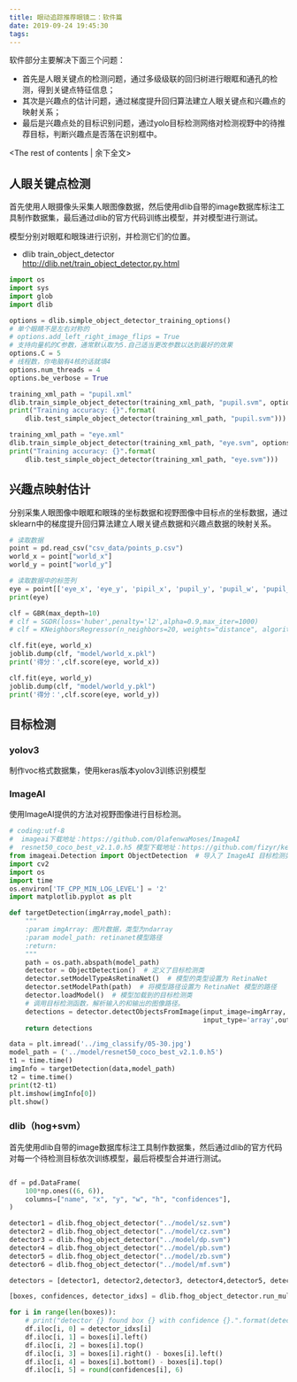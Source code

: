 ```yaml
---
title: 眼动追踪推荐眼镜二：软件篇
date: 2019-09-24 19:45:30
tags:
---
```


软件部分主要解决下面三个问题：
* 首先是人眼关键点的检测问题，通过多级级联的回归树进行眼眶和通孔的检测，得到关键点特征信息；  
* 其次是兴趣点的估计问题，通过梯度提升回归算法建立人眼关键点和兴趣点的映射关系；  
* 最后是兴趣点处的目标识别问题，通过yolo目标检测网络对检测视野中的待推荐目标，判断兴趣点是否落在识别框中。

<!-- more -->
<The rest of contents | 余下全文>


## 人眼关键点检测

首先使用人眼摄像头采集人眼图像数据，然后使用dlib自带的image数据库标注工具制作数据集，最后通过dlib的官方代码训练出模型，并对模型进行测试。

模型分别对眼眶和眼珠进行识别，并检测它们的位置。

* dlib train_object_detector  
http://dlib.net/train_object_detector.py.html

``` python
import os
import sys
import glob
import dlib

options = dlib.simple_object_detector_training_options()
# 单个眼睛不是左右对称的
# options.add_left_right_image_flips = True
# 支持向量机的C参数，通常默认取为5.自己适当更改参数以达到最好的效果
options.C = 5
# 线程数，你电脑有4核的话就填4
options.num_threads = 4
options.be_verbose = True

training_xml_path = "pupil.xml"
dlib.train_simple_object_detector(training_xml_path, "pupil.svm", options)
print("Training accuracy: {}".format(
    dlib.test_simple_object_detector(training_xml_path, "pupil.svm")))

training_xml_path = "eye.xml"
dlib.train_simple_object_detector(training_xml_path, "eye.svm", options)
print("Training accuracy: {}".format(
    dlib.test_simple_object_detector(training_xml_path, "eye.svm")))

```


## 兴趣点映射估计

分别采集人眼图像中眼眶和眼珠的坐标数据和视野图像中目标点的坐标数据，通过sklearn中的梯度提升回归算法建立人眼关键点数据和兴趣点数据的映射关系。  

``` python
# 读取数据
point = pd.read_csv("csv_data/points_p.csv")
world_x = point["world_x"]
world_y = point["world_y"]

# 读取数据中的标签列
eye = point[['eye_x', 'eye_y', 'pipil_x', 'pupil_y', 'pupil_w', 'pupil_h']]
print(eye)

clf = GBR(max_depth=10)
# clf = SGDR(loss='huber',penalty='l2',alpha=0.9,max_iter=1000)
# clf = KNeighborsRegressor(n_neighbors=20, weights="distance", algorithm="ball_tree", leaf_size=50)

clf.fit(eye, world_x)
joblib.dump(clf, "model/world_x.pkl")
print('得分：',clf.score(eye, world_x))

clf.fit(eye, world_y)
joblib.dump(clf, "model/world_y.pkl")
print('得分：',clf.score(eye, world_y))

```

## 目标检测

### yolov3

制作voc格式数据集，使用keras版本yolov3训练识别模型

### ImageAI

使用ImageAI提供的方法对视野图像进行目标检测。

``` python
# coding:utf-8
#  imageai下载地址：https://github.com/OlafenwaMoses/ImageAI
#  resnet50_coco_best_v2.1.0.h5 模型下载地址：https://github.com/fizyr/keras-retinanet/releases/
from imageai.Detection import ObjectDetection  # 导入了 ImageAI 目标检测类
import cv2
import os
import time
os.environ['TF_CPP_MIN_LOG_LEVEL'] = '2'
import matplotlib.pyplot as plt

def targetDetection(imgArray,model_path):
    """
    :param imgArray: 图片数据，类型为ndarray
    :param model_path: retinanet模型路径
    :return:
    """
    path = os.path.abspath(model_path)
    detector = ObjectDetection()  # 定义了目标检测类
    detector.setModelTypeAsRetinaNet()  # 模型的类型设置为 RetinaNet
    detector.setModelPath(path)  # 将模型路径设置为 RetinaNet 模型的路径
    detector.loadModel()  # 模型加载到的目标检测类
    # 调用目标检测函数，解析输入的和输出的图像路径。
    detections = detector.detectObjectsFromImage(input_image=imgArray,
                                                 input_type='array',output_type='array')
    return detections

data = plt.imread('../img_classify/05-30.jpg')
model_path = ('../model/resnet50_coco_best_v2.1.0.h5')
t1 = time.time()
imgInfo = targetDetection(data,model_path)
t2 = time.time()
print(t2-t1)
plt.imshow(imgInfo[0])
plt.show()
```

### dlib（hog+svm）

首先使用dlib自带的image数据库标注工具制作数据集，然后通过dlib的官方代码对每一个待检测目标依次训练模型，最后将模型合并进行测试。

``` python

df = pd.DataFrame(
    100*np.ones((6, 6)),
    columns=["name", "x", "y", "w", "h", "confidences"],
)

detector1 = dlib.fhog_object_detector("../model/sz.svm")
detector2 = dlib.fhog_object_detector("../model/cz.svm")
detector3 = dlib.fhog_object_detector("../model/dp.svm")
detector4 = dlib.fhog_object_detector("../model/pb.svm")
detector5 = dlib.fhog_object_detector("../model/zb.svm")
detector6 = dlib.fhog_object_detector("../model/mf.svm")

detectors = [detector1, detector2,detector3, detector4,detector5, detector6]

[boxes, confidences, detector_idxs] = dlib.fhog_object_detector.run_multiple(detectors, image, upsample_num_times=1, adjust_threshold=0.0)

for i in range(len(boxes)):
    # print("detector {} found box {} with confidence {}.".format(detector_idxs[i], boxes[i], confidences[i]))
    df.iloc[i, 0] = detector_idxs[i]
    df.iloc[i, 1] = boxes[i].left()
    df.iloc[i, 2] = boxes[i].top()
    df.iloc[i, 3] = boxes[i].right() - boxes[i].left()
    df.iloc[i, 4] = boxes[i].bottom() - boxes[i].top()
    df.iloc[i, 5] = round(confidences[i], 6)

```
